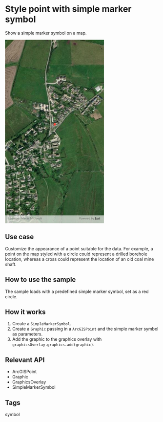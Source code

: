 # Style point with simple marker symbol

Show a simple marker symbol on a map.

![Image of style point with simple marker symbol](style_point_with_simple_marker_symbol.png)

## Use case

Customize the appearance of a point suitable for the data. For example, a point on the map styled with a circle could represent a drilled borehole location, whereas a cross could represent the location of an old coal mine shaft.

## How to use the sample

The sample loads with a predefined simple marker symbol, set as a red circle.

## How it works

1. Create a `SimpleMarkerSymbol`.
2. Create a `Graphic` passing in a `ArcGISPoint` and the simple marker symbol as parameters.
3. Add the graphic to the graphics overlay with `graphicsOverlay.graphics.add(graphic)`.

## Relevant API

* ArcGISPoint
* Graphic
* GraphicsOverlay
* SimpleMarkerSymbol

## Tags

symbol
